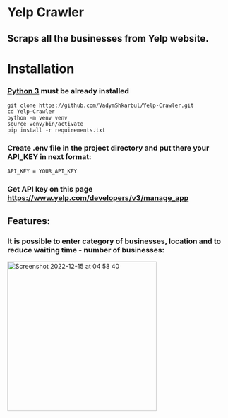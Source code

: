 # Yelp Crawler
## Scraps all the businesses from Yelp website.


# Installation

### [Python 3](https://www.python.org/downloads/) must be already installed

```shell
git clone https://github.com/VadymShkarbul/Yelp-Crawler.git
cd Yelp-Crawler
python -m venv venv
source venv/bin/activate
pip install -r requirements.txt
```

### Create .env file in the project directory and put there your API_KEY in next format: 
```shell
API_KEY = YOUR_API_KEY
```
### Get API key on this page https://www.yelp.com/developers/v3/manage_app

## Features:

### It is possible to enter category of businesses, location and to reduce waiting time - number of businesses:
<img width="338" alt="Screenshot 2022-12-15 at 04 58 40" src="https://user-images.githubusercontent.com/111114742/207762402-311011ab-5b9b-43e9-9768-91c799fd4b68.png">
